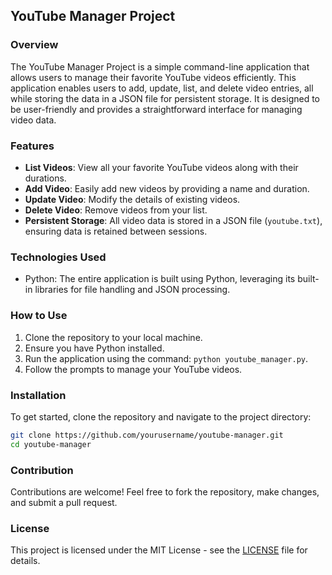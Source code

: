 ## YouTube Manager Project

### Overview
The YouTube Manager Project is a simple command-line application that allows users to manage their favorite YouTube videos efficiently. This application enables users to add, update, list, and delete video entries, all while storing the data in a JSON file for persistent storage. It is designed to be user-friendly and provides a straightforward interface for managing video data.

### Features
- **List Videos**: View all your favorite YouTube videos along with their durations.
- **Add Video**: Easily add new videos by providing a name and duration.
- **Update Video**: Modify the details of existing videos.
- **Delete Video**: Remove videos from your list.
- **Persistent Storage**: All video data is stored in a JSON file (`youtube.txt`), ensuring data is retained between sessions.

### Technologies Used
- Python: The entire application is built using Python, leveraging its built-in libraries for file handling and JSON processing.

### How to Use
1. Clone the repository to your local machine.
2. Ensure you have Python installed.
3. Run the application using the command: `python youtube_manager.py`.
4. Follow the prompts to manage your YouTube videos.

### Installation
To get started, clone the repository and navigate to the project directory:

```bash
git clone https://github.com/yourusername/youtube-manager.git
cd youtube-manager
```

### Contribution
Contributions are welcome! Feel free to fork the repository, make changes, and submit a pull request.

### License
This project is licensed under the MIT License - see the [LICENSE](LICENSE) file for details.

